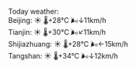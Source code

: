 Today weather:  
Beijing: ☀️   🌡️+28°C 🌬️↓11km/h  
Tianjin: ☀️   🌡️+30°C 🌬️↙11km/h  
Shijiazhuang: ☀️   🌡️+28°C 🌬️←15km/h  
Tangshan: ☀️   🌡️+34°C 🌬️↓12km/h  
